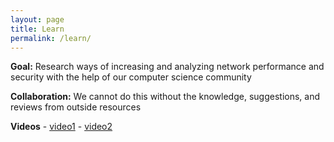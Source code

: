 ```yaml
---
layout: page
title: Learn 
permalink: /learn/
---
```


**Goal:** Research ways of increasing and analyzing network performance and security with the help of our computer science community

**Collaboration:** We cannot do this without the knowledge, suggestions, and reviews from outside resources

**Videos**
	- [video1](https://youtube.com)
	- [video2](google.com)

